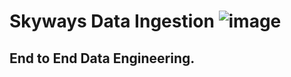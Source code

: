 # Skyways Data Ingestion   ![image](https://github.com/user-attachments/assets/c52a5e8a-72f2-488b-9ead-7e36223e6d61)
## End to End Data Engineering.  

